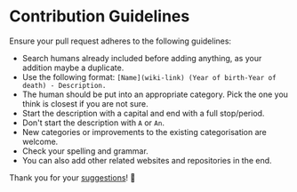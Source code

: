 # Contribution Guidelines
Ensure your pull request adheres to the following guidelines:
- Search humans already included before adding anything, as your addition maybe a duplicate.
- Use the following format: `[Name](wiki-link) (Year of birth-Year of death) - Description.`
- The human should be put into an appropriate category. Pick the one you think is closest if you are not sure.
- Start the description with a capital and end with a full stop/period.
- Don't start the description with `A` or `An`.
- New categories or improvements to the existing categorisation are welcome.
- Check your spelling and grammar.
- You can also add other related websites and repositories in the end.

Thank you for your [suggestions](https://github.com/learn-anything/humans/edit/master/readme.md)! 💜